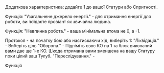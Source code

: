 Додаткова характеристика: додайте 1 до вашої Статури або Спритності.

Функція: "Узагальнене джерело енергії." - для отримання енергії для роботи, ви поїдаєте провіант як звичайна людина. 

Функція: "Невпинна робота." - ваша мінімальна втома не 0, а -1.

Протокол - на початку бою або настискаючи хід, виберіть 1:
"Ліквідація." - Виберіть ціль 
"Оборона." - Підніміть своє КО на 1 та блок виконаний вами дає ще 1-е КО. Шкода отримана вами зменшена на вашу Статуру поки цілий ваш Тулуб.
"Переслідування." - 

Функція

